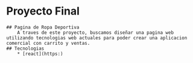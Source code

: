 # Proyecto Final
    ## Pagina de Ropa Deportiva
        A traves de este proyecto, buscamos diseñar una pagina web utilizando tecnologias web actuales para poder crear una aplicacion comercial con carrito y ventas.
    ## Tecnologias
        * [react](https:)
